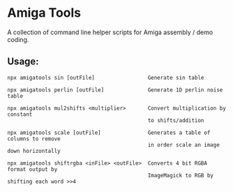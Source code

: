 # Amiga Tools

A collection of command line helper scripts for Amiga assembly / demo coding.

## Usage:

```
npx amigatools sin [outFile]                 Generate sin table

npx amigatools perlin [outFile]              Generate 1D perlin noise table

npx amigatools mul2shifts <multiplier>       Convert multiplication by constant
                                             to shifts/addition

npx amigatools scale [outFile]               Generates a table of columns to remove
                                             in order scale an image down horizontally

npx amigatools shiftrgba <inFile> <outFile>  Converts 4 bit RGBA format output by
                                             ImageMagick to RGB by shifting each word >>4
```
